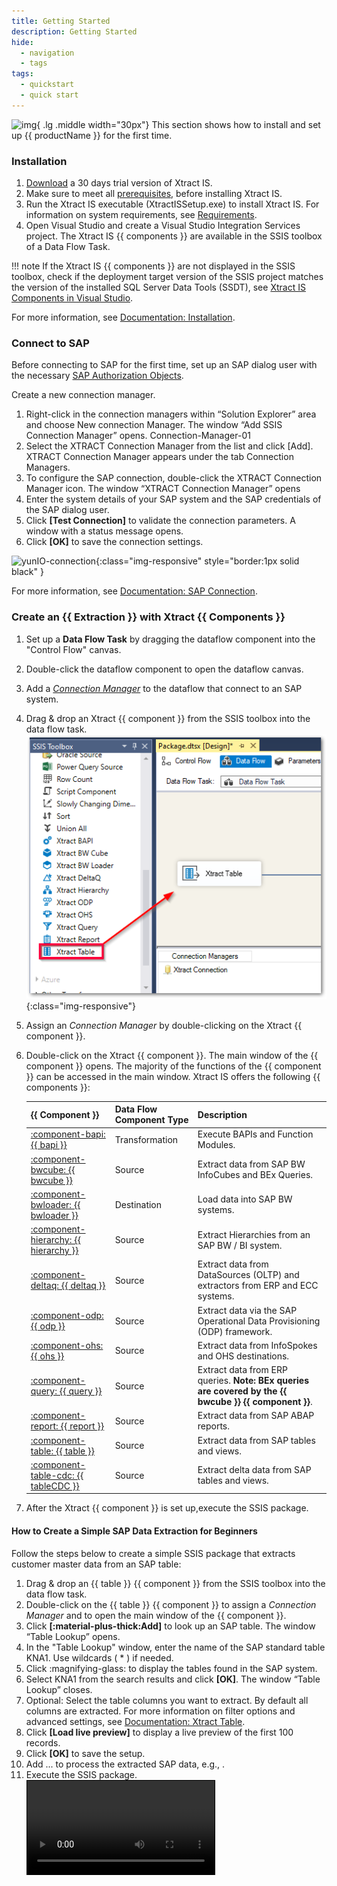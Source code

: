 ```yaml
---
title: Getting Started
description: Getting Started
hide:
  - navigation
  - tags
tags:
  - quickstart
  - quick start  
---
```


![img](site:assets/images/logos/theo-thumbs.png){ .lg .middle width="30px"} This section shows how to install and set up {{ productName }} for the first time.


### Installation

1. [Download](https://theobald-software.com/en/download-trial/) a 30 days trial version of Xtract IS.
2. Make sure to meet all [prerequisites](documentation/setup/installation.md#prerequisites), before installing Xtract IS.
3. Run the Xtract IS executable (XtractISSetup.exe) to install Xtract IS.
For information on system requirements, see [Requirements](documentation/setup/requirements.md).
4. Open Visual Studio and create a Visual Studio Integration Services project.
The Xtract IS {{ components }} are available in the SSIS toolbox of a Data Flow Task.

!!! note
	If the Xtract IS {{ components }} are not displayed in the SSIS toolbox, 
	check if the deployment target version of the SSIS project matches the version of the installed SQL Server Data Tools (SSDT), see [Xtract IS Components in Visual Studio](documentation/setup/installation.md#xtract-is-components-in-visual-studio).

For more information, see [Documentation: Installation](documentation/setup/installation.md).

### Connect to SAP

Before connecting to SAP for the first time, set up an SAP dialog user with the necessary [SAP Authorization Objects](documentation/setup-in-sap/sap-authority-objects.md/#general-authorization-objects).

Create a new connection manager. 

1. Right-click in the connection managers within “Solution Explorer” area and choose New connection Manager. The window “Add SSIS Connection Manager” opens.
Connection-Manager-01
2. Select the XTRACT Connection Manager from the list and click [Add]. XTRACT Connection Manager appears under the tab Connection Managers.
3. To configure the SAP connection, double-click the XTRACT Connection Manager icon. The window “XTRACT Connection Manager” opens
3. Enter the system details of your SAP system and the SAP credentials of the SAP dialog user.
5. Click **[Test Connection]** to validate the connection parameters. A window with a status message opens.
6. Click **[OK]** to save the connection settings. <br>

![yunIO-connection](./assets/images/yunio/getting-started/yunio-connections.gif){:class="img-responsive" style="border:1px solid black" }

For more information, see [Documentation: SAP Connection](documentation/sap-connection/index.md).


### Create an {{ Extraction }} with Xtract {{ Components }}


1. Set up a **Data Flow Task** by dragging the dataflow component into the "Control Flow" canvas. 
2. Double-click the dataflow component to open the dataflow canvas.
3. Add a [*Connection Manager*](./sap-connection/the-connection-manager) to the dataflow that connect to an SAP system.
3. Drag & drop an Xtract {{ component }} from the SSIS toolbox into the data flow task. <br>
![xis_component](assets/images/xis/getting-started/xis_component.png){:class="img-responsive"}
4. Assign an *Connection Manager* by double-clicking on the Xtract {{ component }}. 
5. Double-click on the Xtract {{ component }}. The main window of the {{ component }} opens. 
The majority of the functions of the {{ component }} can be accessed in the main window.
Xtract IS offers the following {{ components }}:

	|  {{ Component }}  |   Data Flow Component Type | Description   |  
	|----------|-------------|-------------|
	| [:component-bapi:  {{ bapi }}](site:documentation/bapi/) |  Transformation | Execute BAPIs and Function Modules. |
	| [:component-bwcube:  {{ bwcube }}](site:documentation//bw-cube/) | Source   | Extract data from SAP BW InfoCubes and BEx Queries. |
	| [:component-bwloader:  {{ bwloader }}](site:documentation/bwloader/) | Destination | Load data into SAP BW systems. |
	| [:component-hierarchy:  {{ hierarchy }}](site:documentation/hierarchy/) | Source   | Extract Hierarchies from an SAP BW / BI system. |
	| [:component-deltaq:  {{ deltaq }}](site:documentation/deltaq/) | Source   | Extract data from DataSources (OLTP) and extractors from ERP and ECC systems. | 
	| [:component-odp:  {{ odp }}](site:documentation/odp/) | Source   | Extract data via the SAP Operational Data Provisioning (ODP) framework. | 
	| [:component-ohs:  {{ ohs }}](site:documentation/ohs/) | Source   | Extract data from InfoSpokes and OHS destinations. | 
	| [:component-query:  {{ query }}](site:documentation/query/) | Source   | Extract data from ERP queries. **Note: BEx queries are covered by the {{ bwcube }} {{ component }}**. | 
	| [:component-report: {{ report }}](site:documentation/reports/) | Source   | Extract data from SAP ABAP reports. | 
	| [:component-table:  {{ table }}](site:documentation/table/) | Source   | Extract data from SAP tables and views. |
	| [:component-table-cdc:  {{ tableCDC }}](site:documentation/table-cdc/) | Source   | Extract delta data from SAP tables and views. |
7. After the Xtract {{ component }} is set up,execute the SSIS package.

#### How to Create a Simple SAP Data Extraction for Beginners

Follow the steps below to create a simple SSIS package that extracts customer master data from an SAP table:

1. Drag & drop an {{ table }} {{ component }} from the SSIS toolbox into the data flow task.
2. Double-click on the {{ table }} {{ component }} to assign a *Connection Manager* and to open the main window of the {{ component }}. 
3. Click **[:material-plus-thick:Add]** to look up an SAP table. The window “Table Lookup” opens.
4. In the "Table Lookup" window, enter the name of the SAP standard table KNA1. Use wildcards ( * ) if needed.
5. Click :magnifying-glass: to display the tables found in the SAP system.
6. Select KNA1 from the search results and click **[OK]**. The window “Table Lookup” closes.
7. Optional: Select the table columns you want to extract. By default all columns are extracted. 
For more information on filter options and advanced settings, see [Documentation: Xtract Table](documentation/table/index.md).
8. Click **[Load live preview]** to display a live preview of the first 100 records.
9. Click **[OK]** to save the setup.
10. Add ... to process the extracted SAP data, e.g., .
11. Execute the SSIS package.<br>
<video style="border: 1px solid black;"  controls><source src="../assets/images/xis/yunIO-connection.mp4" type="video/mp4"></video>

